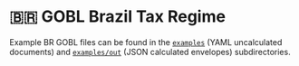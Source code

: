# 🇧🇷 GOBL Brazil Tax Regime

Example BR GOBL files can be found in the [`examples`](./examples) (YAML uncalculated documents) and [`examples/out`](./examples/out) (JSON calculated envelopes) subdirectories.
